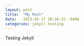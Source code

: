 ```yaml
---
layout: post
title:  "My Post"
date:   2023-05-17 10:26:31 -0400
categories: jekyll testing
---
```

Testing Jekyll
